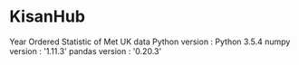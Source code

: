 # KisanHub
Year Ordered Statistic of Met UK data
Python version : Python 3.5.4
numpy version : '1.11.3'
pandas version : '0.20.3'
